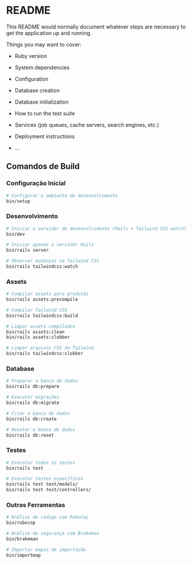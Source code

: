 # README

This README would normally document whatever steps are necessary to get the
application up and running.

Things you may want to cover:

* Ruby version

* System dependencies

* Configuration

* Database creation

* Database initialization

* How to run the test suite

* Services (job queues, cache servers, search engines, etc.)

* Deployment instructions

* ...

## Comandos de Build

### Configuração Inicial
```bash
# Configurar o ambiente de desenvolvimento
bin/setup
```

### Desenvolvimento
```bash
# Iniciar o servidor de desenvolvimento (Rails + Tailwind CSS watch)
bin/dev

# Iniciar apenas o servidor Rails
bin/rails server

# Observar mudanças no Tailwind CSS
bin/rails tailwindcss:watch
```

### Assets
```bash
# Compilar assets para produção
bin/rails assets:precompile

# Compilar Tailwind CSS
bin/rails tailwindcss:build

# Limpar assets compilados
bin/rails assets:clean
bin/rails assets:clobber

# Limpar arquivos CSS do Tailwind
bin/rails tailwindcss:clobber
```

### Database
```bash
# Preparar o banco de dados
bin/rails db:prepare

# Executar migrações
bin/rails db:migrate

# Criar o banco de dados
bin/rails db:create

# Resetar o banco de dados
bin/rails db:reset
```

### Testes
```bash
# Executar todos os testes
bin/rails test

# Executar testes específicos
bin/rails test test/models/
bin/rails test test/controllers/
```

### Outras Ferramentas
```bash
# Análise de código com RuboCop
bin/rubocop

# Análise de segurança com Brakeman
bin/brakeman

# Importar mapas de importação
bin/importmap
```
